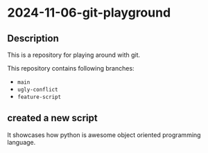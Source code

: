 # 2024-11-06-git-playground

## Description
This is a repository for playing around with git.

This repository contains following branches:
- `main`
- `ugly-conflict`
- `feature-script`

## created a new script
It showcases how python is awesome object oriented programming language.